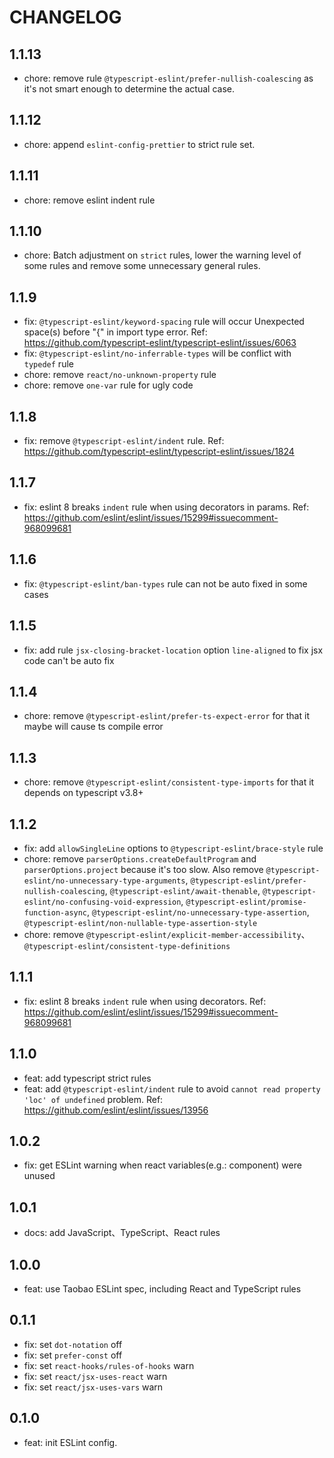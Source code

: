# CHANGELOG

## 1.1.13

- chore: remove rule `@typescript-eslint/prefer-nullish-coalescing` as it's not smart enough to determine the actual case.

## 1.1.12

- chore: append `eslint-config-prettier` to strict rule set.

## 1.1.11

- chore: remove eslint indent rule

## 1.1.10

- chore: Batch adjustment on `strict` rules, lower the warning level of some rules and remove some unnecessary general rules.

## 1.1.9

- fix: `@typescript-eslint/keyword-spacing` rule will occur Unexpected space(s) before "{" in import type error. Ref: <https://github.com/typescript-eslint/typescript-eslint/issues/6063>
- fix: `@typescript-eslint/no-inferrable-types` will be conflict with `typedef` rule
- chore: remove `react/no-unknown-property` rule
- chore: remove `one-var` rule for ugly code

## 1.1.8

- fix: remove `@typescript-eslint/indent` rule. Ref: <https://github.com/typescript-eslint/typescript-eslint/issues/1824>

## 1.1.7

- fix: eslint 8 breaks `indent` rule when using decorators in params. Ref: <https://github.com/eslint/eslint/issues/15299#issuecomment-968099681>

## 1.1.6

- fix: `@typescript-eslint/ban-types` rule can not be auto fixed in some cases

## 1.1.5

- fix: add rule `jsx-closing-bracket-location` option `line-aligned` to fix jsx code can't be auto fix

## 1.1.4

- chore: remove `@typescript-eslint/prefer-ts-expect-error` for that it maybe will cause ts compile error

## 1.1.3

- chore: remove `@typescript-eslint/consistent-type-imports` for that it depends on typescript v3.8+

## 1.1.2

- fix: add `allowSingleLine` options to `@typescript-eslint/brace-style` rule
- chore: remove `parserOptions.createDefaultProgram` and `parserOptions.project` because it's too slow. Also remove `@typescript-eslint/no-unnecessary-type-arguments`, `@typescript-eslint/prefer-nullish-coalescing`, `@typescript-eslint/await-thenable`, `@typescript-eslint/no-confusing-void-expression`, `@typescript-eslint/promise-function-async`, `@typescript-eslint/no-unnecessary-type-assertion`, `@typescript-eslint/non-nullable-type-assertion-style`
- chore: remove `@typescript-eslint/explicit-member-accessibility`、`@typescript-eslint/consistent-type-definitions`

## 1.1.1

- fix: eslint 8 breaks `indent` rule when using decorators. Ref: <https://github.com/eslint/eslint/issues/15299#issuecomment-968099681>

## 1.1.0

- feat: add typescript strict rules
- feat: add `@typescript-eslint/indent` rule to avoid `cannot read property 'loc' of undefined` problem. Ref: <https://github.com/eslint/eslint/issues/13956>

## 1.0.2

- fix: get ESLint warning when react variables(e.g.: component) were unused

## 1.0.1

- docs: add JavaScript、TypeScript、React rules

## 1.0.0

- feat: use Taobao ESLint spec, including React and TypeScript rules

## 0.1.1

- fix: set `dot-notation` off
- fix: set `prefer-const` off
- fix: set `react-hooks/rules-of-hooks` warn
- fix: set `react/jsx-uses-react` warn
- fix: set `react/jsx-uses-vars` warn

## 0.1.0

- feat: init ESLint config.
